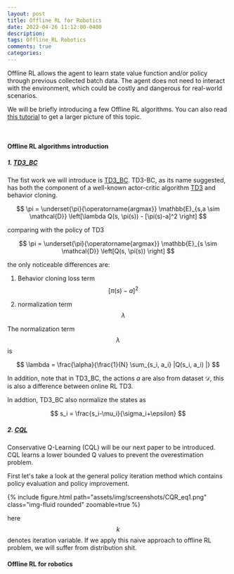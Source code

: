 ```yaml
---
layout: post
title: Offline RL for Robotics
date: 2022-04-26 11:12:00-0400
description: 
tags: Offline_RL Robotics
comments: true
categories: 
---
```


<!-- This theme supports rendering beautiful math in inline and display modes using [MathJax 3](https://www.mathjax.org/) engine. You just need to surround your math expression with `$$`, like `$$ E = mc^2 $$`. If you leave it inside a paragraph, it will produce an inline expression, just like $$ E = mc^2 $$.

To use display mode, again surround your expression with `$$` and place it as a separate paragraph. Here is an example:

$$
\sum_{k=1}^\infty |\langle x, e_k \rangle|^2 \leq \|x\|^2
$$

You can also use `\begin{equation}...\end{equation}` instead of `$$` for display mode math.
MathJax will automatically number equations:

\begin{equation}
\label{eq:cauchy-schwarz}
\left( \sum_{k=1}^n a_k b_k \right)^2 \leq \left( \sum_{k=1}^n a_k^2 \right) \left( \sum_{k=1}^n b_k^2 \right)
\end{equation}

and by adding `\label{...}` inside the equation environment, we can now refer to the equation using `\eqref`.

Note that MathJax 3 is [a major re-write of MathJax](https://docs.mathjax.org/en/latest/upgrading/whats-new-3.0.html) that brought a significant improvement to the loading and rendering speed, which is now [on par with KaTeX](http://www.intmath.com/cg5/katex-mathjax-comparison.php). -->

Offline RL allows the agent to learn state value function and/or policy through previous collected batch data. The agent does not need to interact with the environment, which could be costly and dangerous for real-world scenarios. 

We will be briefly introducing a few Offline RL algorithms. You can also read [this tutorial](https://arxiv.org/pdf/2005.01643.pdf) to get a larger picture of this topic.

&nbsp;
#### Offline RL algorithms introduction

##### 1. [TD3_BC](https://arxiv.org/pdf/2106.06860.pdf)
The fist work we will introduce is [TD3_BC](https://arxiv.org/pdf/2106.06860.pdf). TD3-BC, as its name suggested, has both the component of a well-known actor-critic algorithm [TD3](https://arxiv.org/pdf/1802.09477.pdf) and behavior cloning.

$$
\pi = \underset{\pi}{\operatorname{argmax}} \mathbb{E}_{s,a \sim \mathcal{D}} \left[\lambda Q(s, \pi(s)) - [\pi(s)-a]^2 \right]
$$

comparing with the policy of TD3

$$
\pi = \underset{\pi}{\operatorname{argmax}} \mathbb{E}_{s \sim \mathcal{D}} \left[Q(s, \pi(s)) \right]
$$

the only noticeable differences are:

1. Behavior cloning loss term $$[\pi(s)-a]^2$$

2. normalization term $$\lambda$$

The normalization term $$\lambda$$ is 

$$
  \lambda = \frac{\alpha}{\frac{1}{N} \sum_{s_i, a_i} |Q(s_i, a_i) |} 
$$

In addition, note that in TD3_BC, the actions $a$ are also from dataset $\mathcal{D}$, this is also a difference between online RL TD3. 

In addtion, TD3_BC also normalize the states as

$$
s_i = \frac{s_i-\mu_i}{\sigma_i+\epsilon}
$$

##### 2. [CQL](https://arxiv.org/pdf/2006.04779.pdf)

Conservative Q-Learning (CQL) will be our next paper to be introduced. CQL learns a lower bounded Q values to prevent the overestimation problem.

First let's take a look at the general policy iteration method which contains policy evaluation and policy improvement.

<!-- $$ \hat{Q}_{k+1} = 
\underset{Q}{\operatorname{argmin}} \mathbb{E}_{s,a,s' \sim \mathcal{D}} 
\left[ r(s,a) + \gamma \mathcal{E}
\right]
$$

$$$$ -->

{% include figure.html path="assets/img/screenshots/CQR_eq1.png" class="img-fluid rounded" zoomable=true %}

here $$k$$ denotes iteration variable. If we apply this naive approach to offline RL problem, we will suffer from distribution shit. 
&nbsp;
#### Offline RL for robotics
